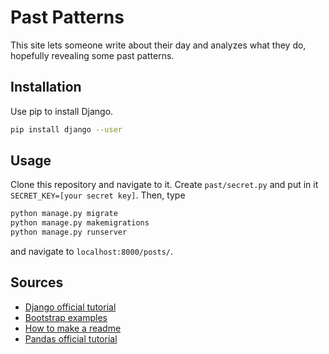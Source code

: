 # Past Patterns

This site lets someone write about their day and analyzes what they do, hopefully revealing some past patterns.

## Installation

Use pip to install Django.

```bash
pip install django --user
```

## Usage

Clone this repository and navigate to it. Create `past/secret.py` and put in it `SECRET_KEY=[your secret key]`. Then, type

```bash
python manage.py migrate
python manage.py makemigrations
python manage.py runserver
```

and navigate to `localhost:8000/posts/`.

## Sources

- [Django official tutorial](https://docs.djangoproject.com/en/2.2/intro/tutorial01/)
- [Bootstrap examples](https://getbootstrap.com/docs/4.3/examples/)
- [How to make a readme](https://www.makeareadme.com/)
- [Pandas official tutorial](https://pandas.pydata.org/pandas-docs/stable/getting_started/10min.html)
